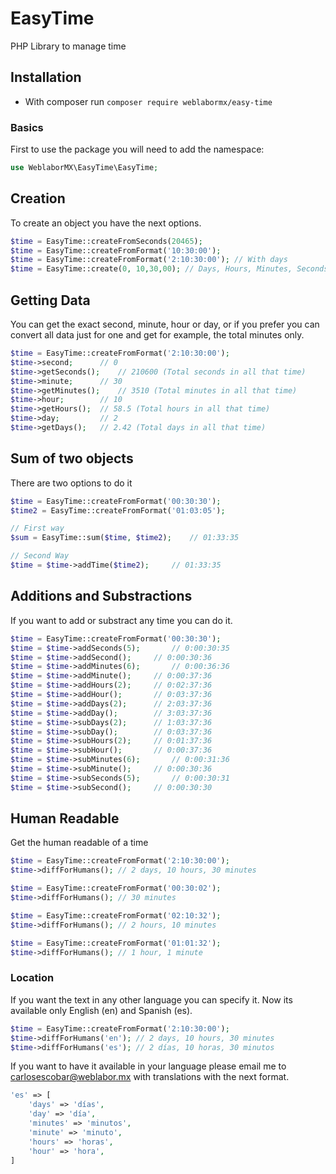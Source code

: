 # EasyTime
PHP Library to manage time

## Installation
- With composer run `composer require weblabormx/easy-time` 

### Basics
First to use the package you will need to add the namespace:
```php
use WeblaborMX\EasyTime\EasyTime;
```

## Creation
To create an object you have the next options.
```php
$time = EasyTime::createFromSeconds(20465);
$time = EasyTime::createFromFormat('10:30:00');
$time = EasyTime::createFromFormat('2:10:30:00'); // With days
$time = EasyTime::create(0, 10,30,00); // Days, Hours, Minutes, Seconds
```

## Getting Data
You can get the exact second, minute, hour or day, or if you prefer you can convert all data just for one and get for example, the total minutes only.
```php
$time = EasyTime::createFromFormat('2:10:30:00');
$time->second; 		// 0
$time->getSeconds(); 	// 210600 (Total seconds in all that time)
$time->minute; 		// 30
$time->getMinutes(); 	// 3510 (Total minutes in all that time)
$time->hour; 		// 10
$time->getHours(); 	// 58.5 (Total hours in all that time)
$time->day; 		// 2
$time->getDays(); 	// 2.42 (Total days in all that time)
```

## Sum of two objects
There are two options to do it
```php
$time = EasyTime::createFromFormat('00:30:30');
$time2 = EasyTime::createFromFormat('01:03:05');

// First way
$sum = EasyTime::sum($time, $time2);	// 01:33:35

// Second Way
$time = $time->addTime($time2); 	// 01:33:35
```

## Additions and Substractions
If you want to add or substract any time you can do it.
```php
$time = EasyTime::createFromFormat('00:30:30');
$time = $time->addSeconds(5);		// 0:00:30:35
$time = $time->addSecond();		// 0:00:30:36
$time = $time->addMinutes(6);		// 0:00:36:36
$time = $time->addMinute();		// 0:00:37:36
$time = $time->addHours(2);		// 0:02:37:36
$time = $time->addHour(); 		// 0:03:37:36
$time = $time->addDays(2);		// 2:03:37:36
$time = $time->addDay();		// 3:03:37:36
$time = $time->subDays(2);		// 1:03:37:36
$time = $time->subDay();		// 0:03:37:36
$time = $time->subHours(2);		// 0:01:37:36
$time = $time->subHour();		// 0:00:37:36
$time = $time->subMinutes(6);		// 0:00:31:36
$time = $time->subMinute();		// 0:00:30:36
$time = $time->subSeconds(5);		// 0:00:30:31
$time = $time->subSecond();		// 0:00:30:30
```

## Human Readable
Get the human readable of a time
```php
$time = EasyTime::createFromFormat('2:10:30:00');
$time->diffForHumans(); // 2 days, 10 hours, 30 minutes

$time = EasyTime::createFromFormat('00:30:02');
$time->diffForHumans(); // 30 minutes

$time = EasyTime::createFromFormat('02:10:32');
$time->diffForHumans(); // 2 hours, 10 minutes

$time = EasyTime::createFromFormat('01:01:32');
$time->diffForHumans(); // 1 hour, 1 minute
```

### Location
If you want the text in any other language you can specify it. Now its available only English (en) and Spanish (es).
```php
$time = EasyTime::createFromFormat('2:10:30:00');
$time->diffForHumans('en'); // 2 days, 10 hours, 30 minutes
$time->diffForHumans('es'); // 2 días, 10 horas, 30 minutos
```
If you want to have it available in your language please email me to carlosescobar@weblabor.mx with translations with the next format.
```php
'es' => [
    'days' => 'días',
    'day' => 'día',
    'minutes' => 'minutos',
    'minute' => 'minuto',
    'hours' => 'horas',
    'hour' => 'hora',
]
```